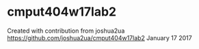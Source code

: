 # cmput404w17lab2

Created with contribution from joshua2ua https://github.com/joshua2ua/cmput404w17lab2 January 17 2017
